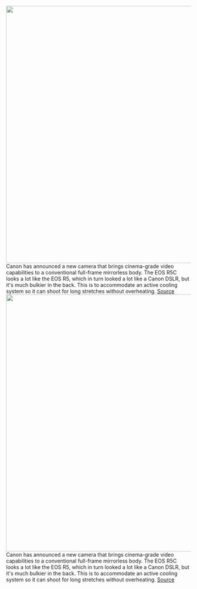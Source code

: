 <img src='https://cdn.vox-cdn.com/thumbor/0AoGZFTeDh4hai0jOIddWkxytIU=/0x0:1179x786/1200x800/filters:focal(496x299:684x487)/cdn.vox-cdn.com/uploads/chorus_image/image/70411083/Canon_EOS_R5_C_with_BG_R10_battery_grip.0.jpeg' width='700px' /><br/>
Canon has announced a new camera that brings cinema-grade video capabilities to a conventional full-frame mirrorless body. The EOS R5C looks a lot like the EOS R5, which in turn looked a lot like a Canon DSLR, but it's much bulkier in the back. This is to accommodate an active cooling system so it can shoot for long stretches without overheating.
<a href='https://www.theverge.com/2022/1/20/22892766/canon-eos-r5c-announced-specs-release-date-cost'> Source <a/><img src='https://cdn.vox-cdn.com/thumbor/0AoGZFTeDh4hai0jOIddWkxytIU=/0x0:1179x786/1200x800/filters:focal(496x299:684x487)/cdn.vox-cdn.com/uploads/chorus_image/image/70411083/Canon_EOS_R5_C_with_BG_R10_battery_grip.0.jpeg' width='700px' /><br/>
Canon has announced a new camera that brings cinema-grade video capabilities to a conventional full-frame mirrorless body. The EOS R5C looks a lot like the EOS R5, which in turn looked a lot like a Canon DSLR, but it's much bulkier in the back. This is to accommodate an active cooling system so it can shoot for long stretches without overheating.
<a href='https://www.theverge.com/2022/1/20/22892766/canon-eos-r5c-announced-specs-release-date-cost'> Source <a/>